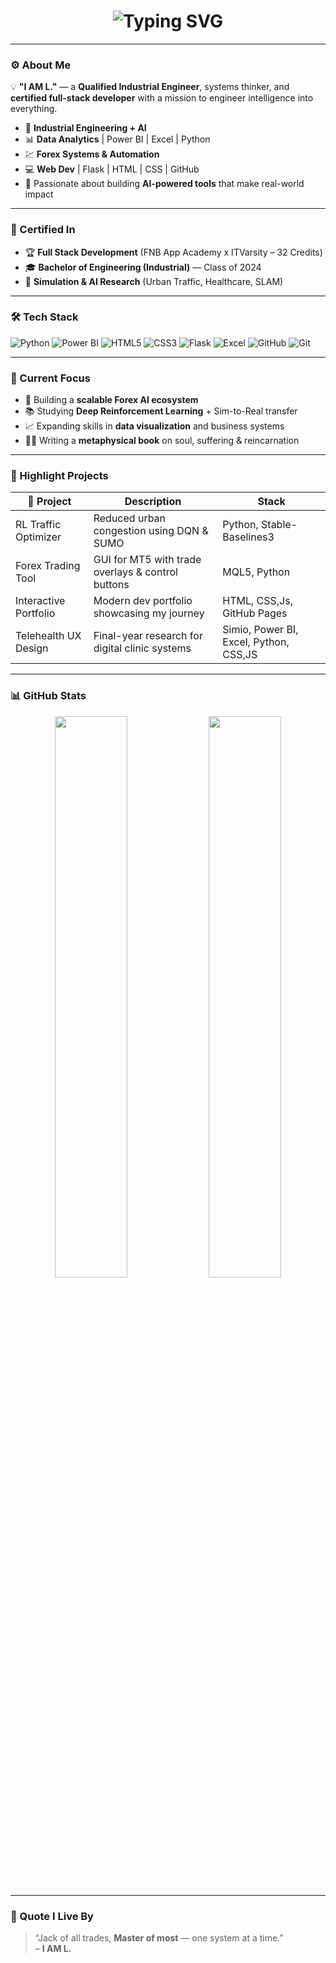 <!-- GitHub Profile README.md -->

<h1 align="center">
  <img src="https://readme-typing-svg.herokuapp.com?font=Fira+Code&size=28&pause=1000&color=00F7FF&center=true&vCenter=true&width=700&lines=I+AM+L.+%F0%9F%91%8B;Qualified+Industrial+Engineer;Certified+Full+Stack+Developer;Engineer+%7C+Analyst+%7C+Trader;Flask+%7C+Power+BI+%7C+GitHub+Dev" alt="Typing SVG" />
</h1>

---

### ⚙️ About Me

💡 **"I AM L."** — a **Qualified Industrial Engineer**, systems thinker, and  
**certified full-stack developer** with a mission to engineer intelligence into everything.

- 🧠 **Industrial Engineering + AI**
- 📊 **Data Analytics** | Power BI | Excel | Python
- 💹 **Forex Systems & Automation**
- 💻 **Web Dev** | Flask | HTML | CSS | GitHub
- 🧬 Passionate about building **AI-powered tools** that make real-world impact

---

### 📜 Certified In

- 🏆 **Full Stack Development** (FNB App Academy x ITVarsity – 32 Credits)
- 🎓 **Bachelor of Engineering (Industrial)** — Class of 2024
- 🧩 **Simulation & AI Research** (Urban Traffic, Healthcare, SLAM)

---

### 🛠️ Tech Stack

![Python](https://img.shields.io/badge/-Python-3776AB?style=for-the-badge&logo=python&logoColor=white)
![Power BI](https://img.shields.io/badge/-Power%20BI-F2C811?style=for-the-badge&logo=powerbi&logoColor=black)
![HTML5](https://img.shields.io/badge/-HTML5-E34F26?style=for-the-badge&logo=html5&logoColor=white)
![CSS3](https://img.shields.io/badge/-CSS3-1572B6?style=for-the-badge&logo=css3&logoColor=white)
![Flask](https://img.shields.io/badge/-Flask-000000?style=for-the-badge&logo=flask&logoColor=white)
![Excel](https://img.shields.io/badge/-Excel-217346?style=for-the-badge&logo=microsoft-excel&logoColor=white)
![GitHub](https://img.shields.io/badge/-GitHub-181717?style=for-the-badge&logo=github&logoColor=white)
![Git](https://img.shields.io/badge/-Git-F05032?style=for-the-badge&logo=git&logoColor=white)

---

### 🎯 Current Focus

- 🧠 Building a **scalable Forex AI ecosystem**
- 📚 Studying **Deep Reinforcement Learning** + Sim-to-Real transfer
- 📈 Expanding skills in **data visualization** and business systems
- ✍🏾 Writing a **metaphysical book** on soul, suffering & reincarnation

---

### 📌 Highlight Projects

| 🧠 Project | Description | Stack |
|-----------|-------------|-------|
| RL Traffic Optimizer | Reduced urban congestion using DQN & SUMO | Python, Stable-Baselines3 |
| Forex Trading Tool | GUI for MT5 with trade overlays & control buttons | MQL5, Python |
| Interactive Portfolio | Modern dev portfolio showcasing my journey | HTML, CSS,Js, GitHub Pages |
| Telehealth UX Design | Final-year research for digital clinic systems | Simio, Power BI, Excel, Python, CSS,JS |

---

### 📊 GitHub Stats

<p align="center">
  <img src="https://github-readme-stats.vercel.app/api?username=jdoohickey&show_icons=true&theme=tokyonight" width="48%" />
  <img src="https://github-readme-stats.vercel.app/api/top-langs/?username=jdoohickey&layout=compact&theme=tokyonight" width="48%" />
</p>

---

### 💬 Quote I Live By

> “Jack of all trades, **Master of most** — one system at a time.”  
> – **I AM L.**
